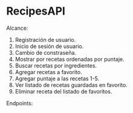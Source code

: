 # RecipesAPI

Alcance:

1. Registración de usuario.
2. Inicio de sesión de usuario.
3. Cambio de constraseña.
4. Mostrar por recetas ordenadas por puntaje. 
5. Buscar recetas por ingredientes. 
6. Agregar recetas a favorito.
7. Agregar puntaje a las recetas 1-5.
8. Ver listado de recetas guardadas en favorito.
9. Eliminar receta del listado de favoritos.

Endpoints:
